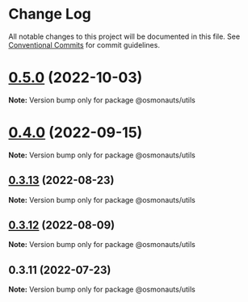 # Change Log

All notable changes to this project will be documented in this file.
See [Conventional Commits](https://conventionalcommits.org) for commit guidelines.

# [0.5.0](https://github.com/osmosis-labs/telescope/compare/@osmonauts/utils@0.4.0...@osmonauts/utils@0.5.0) (2022-10-03)

**Note:** Version bump only for package @osmonauts/utils





# [0.4.0](https://github.com/osmosis-labs/telescope/compare/@osmonauts/utils@0.3.13...@osmonauts/utils@0.4.0) (2022-09-15)

**Note:** Version bump only for package @osmonauts/utils





## [0.3.13](https://github.com/osmosis-labs/telescope/compare/@osmonauts/utils@0.3.12...@osmonauts/utils@0.3.13) (2022-08-23)

**Note:** Version bump only for package @osmonauts/utils





## [0.3.12](https://github.com/osmosis-labs/telescope/compare/@osmonauts/utils@0.3.11...@osmonauts/utils@0.3.12) (2022-08-09)

**Note:** Version bump only for package @osmonauts/utils





## 0.3.11 (2022-07-23)

**Note:** Version bump only for package @osmonauts/utils

